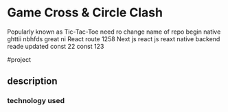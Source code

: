 
# Game Cross & Circle Clash
Popularly known as Tic-Tac-Toe
need ro change name of repo 
begin native 
ghttii
nbhfds
great 
ni
React 
route 
1258
Next js
react js
reaxt native 
backend 
reade updated 
const 22
const 123


#project 
## description
### technology used 
